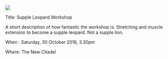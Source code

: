 ![](images/yoga-origin.jpeg) 

Title: Supple Leopard Workshop

A short description of how fantastic the workshop is. Stretching and muscle extension to become a supple leopard. Not a supple lion.

When :  Saturday, 30 October 2016, 3.30pm

Where: The New Citadel
